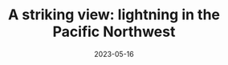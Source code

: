 ---
title:  "A striking view: lightning in the Pacific Northwest"
type: Timelapse
date: 2023-05-16
categories: [  ]
tags: [ lightning ]
image: assets/images/videos/striking.jpg
youtubeid: 4FHDCSrfntg
description: "Some footage of a lightning storm I captured in Monroe, WA on May 16, 2023."
---